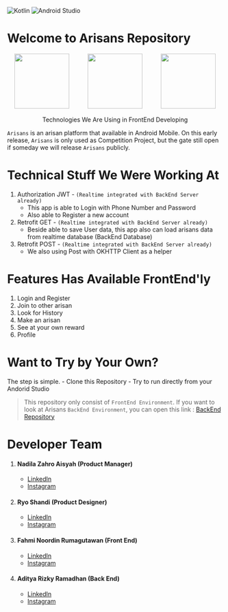 
![Kotlin](https://img.shields.io/badge/kotlin-%230095D5.svg?style=for-the-badge&logo=kotlin&logoColor=white)
![Android Studio](https://img.shields.io/badge/Android%20Studio-3DDC84.svg?style=for-the-badge&logo=android-studio&logoColor=white)
# Welcome to Arisans Repository
<p align="Center">
  <img src="https://cdn.freebiesupply.com/logos/large/2x/kotlin-1-logo-png-transparent.png" height="128"/>
  &nbsp
  &nbsp
  &nbsp
  &nbsp
  &nbsp
  <img src="https://miro.medium.com/max/1400/1*UpiyYV4onPs4emx-whdVHA.png" height="128"/>
  &nbsp
  &nbsp
  &nbsp
  &nbsp
  &nbsp
  <img src="https://tabris.com/wp-content/uploads/2021/06/jetpack-compose-icon_RGB.png" height="128"/>
  
  <p align="center">
    Technologies We Are Using in FrontEnd Developing
  </p>
</p>

`Arisans` is an arisan platform that available in Android Mobile. On this early release, `Arisans` is only used as Competition Project, but the gate still open if someday we will release `Arisans` publicly.

# Technical Stuff We Were Working At
1.	Authorization JWT  - `(Realtime integrated with BackEnd Server already)`
	- This app is able to Login with Phone Number and Password
	- Also able to Register a new account
2.	Retrofit GET - `(Realtime integrated with BackEnd Server already)`
	-	Beside able to save User data, this app also can load arisans data from realtime database (BackEnd Database) 
3.	Retrofit POST -  `(Realtime integrated with BackEnd Server already)`
	- We also using Post with OKHTTP Client as a helper

# Features Has Available FrontEnd'ly
1. Login and Register
2. Join to other arisan
3. Look for History
4. Make an arisan
5. See at your own reward
6. Profile

# Want to Try by Your Own?
The step is simple. 
		- Clone this Repository
		- Try to run directly from your Andorid Studio

 >This repository only consist of `FrontEnd Environment`. If you want to look at Arisans `BackEnd Environment`, you can open this link : [BackEnd Repository]("https://github.com/adityarizkyramadhan/sistem-arisan-online")

# Developer Team
1.	#### Nadila Zahro Aisyah (Product Manager)
	-	[LinkedIn](https://www.linkedin.com/in/nadiladea01/)
	-	[Instagram](https://www.instagram.com/nadiladea_/)
2.	#### Ryo Shandi (Product Designer)
	-	[LinkedIn](https://www.linkedin.com/in/ryoshandy/)
	-	[Instagram](https://www.instagram.com/ryoshandy/)
3. #### Fahmi Noordin Rumagutawan (Front End)
	-	[LinkedIn](https://www.linkedin.com/in/fahmi-noordin-rumagutawan-0b506521b/)
	-	[Instagram](https://www.instagram.com/fahmigutawan/)
4.	#### Aditya Rizky Ramadhan (Back End)
	-	[LinkedIn](https://www.linkedin.com/in/aditya-rizky-70952921b/)
	-	[Instagram](https://www.instagram.com/adityaariizkyy/)
